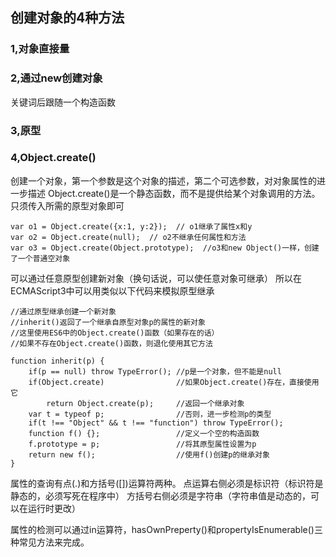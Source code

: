 ## 创建对象的4种方法
### 1,对象直接量
### 2,通过new创建对象
关键词后跟随一个构造函数
### 3,原型
### 4,Object.create()
创建一个对象，第一个参数是这个对象的描述，第二个可选参数，对对象属性的进一步描述
Object.create()是一个静态函数，而不是提供给某个对象调用的方法。只须传入所需的原型对象即可
```
var o1 = Object.create({x:1, y:2});  // o1继承了属性x和y
var o2 = Object.create(null);  // o2不继承任何属性和方法
var o3 = Object.create(Object.prototype);  //o3和new Object()一样，创建了一个普通空对象
```
可以通过任意原型创建新对象（换句话说，可以使任意对象可继承）
所以在ECMAScript3中可以用类似以下代码来模拟原型继承
```
//通过原型继承创建一个新对象
//inherit()返回了一个继承自原型对象p的属性的新对象
//这里使用ES6中的Object.create()函数（如果存在的话）
//如果不存在Object.create()函数，则退化使用其它方法

function inherit(p) {
    if(p == null) throw TypeError(); //p是一个对象，但不能是null
    if(Object.create)                //如果Object.create()存在，直接使用它
        return Object.create(p);     //返回一个继承对象
    var t = typeof p;                //否则，进一步检测p的类型
    if(t !== "Object" && t !== "function") throw TypeError();
    function f() {};                 //定义一个空的构造函数
    f.prototype = p;                 //将其原型属性设置为p
    return new f();                  //使用f()创建p的继承对象
}
```
属性的查询有点(.)和方括号([])运算符两种。
点运算右侧必须是标识符（标识符是静态的，必须写死在程序中）
方括号右侧必须是字符串（字符串值是动态的，可以在运行时更改）

属性的检测可以通过in运算符，hasOwnPreperty()和propertyIsEnumerable()三种常见方法来完成。